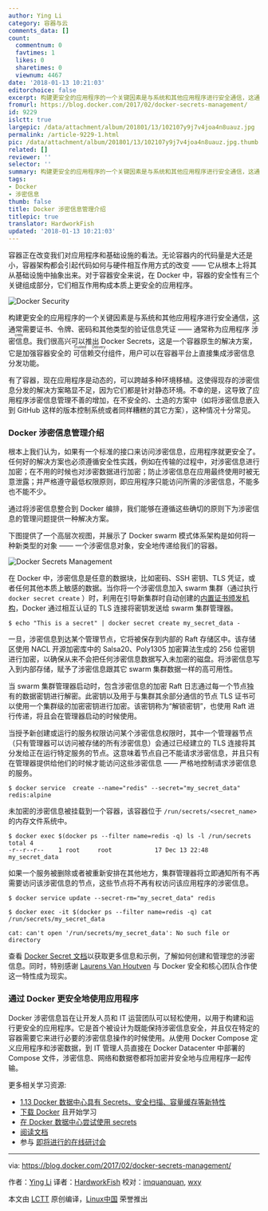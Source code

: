 ```yaml
---
author: Ying Li
category: 容器与云
comments_data: []
count:
  commentnum: 0
  favtimes: 1
  likes: 0
  sharetimes: 0
  viewnum: 4467
date: '2018-01-13 10:21:03'
editorchoice: false
excerpt: 构建更安全的应用程序的一个关键因素是与系统和其他应用程序进行安全通信，这通常需要证书、令牌、密码和其他类型的验证信息凭证 —— 通常称为应用程序涉密信息（secrets）。
fromurl: https://blog.docker.com/2017/02/docker-secrets-management/
id: 9229
islctt: true
largepic: /data/attachment/album/201801/13/102107y9j7v4joa4n8uauz.jpg
permalink: /article-9229-1.html
pic: /data/attachment/album/201801/13/102107y9j7v4joa4n8uauz.jpg.thumb.jpg
related: []
reviewer: ''
selector: ''
summary: 构建更安全的应用程序的一个关键因素是与系统和其他应用程序进行安全通信，这通常需要证书、令牌、密码和其他类型的验证信息凭证 —— 通常称为应用程序涉密信息（secrets）。
tags:
- Docker
- 涉密信息
thumb: false
title: Docker 涉密信息管理介绍
titlepic: true
translator: HardworkFish
updated: '2018-01-13 10:21:03'
---
```


容器正在改变我们对应用程序和基础设施的看法。无论容器内的代码量是大还是小，容器架构都会引起代码如何与硬件相互作用方式的改变 —— 它从根本上将其从基础设施中抽象出来。对于容器安全来说，在 Docker 中，容器的安全性有三个关键组成部分，它们相互作用构成本质上更安全的应用程序。


![Docker Security](/data/attachment/album/201801/13/102107y9j7v4joa4n8uauz.jpg)


构建更安全的应用程序的一个关键因素是与系统和其他应用程序进行安全通信，这通常需要证书、令牌、密码和其他类型的验证信息凭证 —— 通常称为应用程序<ruby> 涉密信息 <rt>  secrets </rt></ruby>。我们很高兴可以推出 Docker Secrets，这是一个容器原生的解决方案，它是加强容器安全的<ruby> 可信赖交付 <rt>  Trusted Delivery </rt></ruby>组件，用户可以在容器平台上直接集成涉密信息分发功能。


有了容器，现在应用程序是动态的，可以跨越多种环境移植。这使得现存的涉密信息分发的解决方案略显不足，因为它们都是针对静态环境。不幸的是，这导致了应用程序涉密信息管理不善的增加，在不安全的、土造的方案中（如将涉密信息嵌入到 GitHub 这样的版本控制系统或者同样糟糕的其它方案），这种情况十分常见。


### Docker 涉密信息管理介绍


根本上我们认为，如果有一个标准的接口来访问涉密信息，应用程序就更安全了。任何好的解决方案也必须遵循安全性实践，例如在传输的过程中，对涉密信息进行加密；在不用的时候也对涉密数据进行加密；防止涉密信息在应用最终使用时被无意泄露；并严格遵守最低权限原则，即应用程序只能访问所需的涉密信息，不能多也不能不少。


通过将涉密信息整合到 Docker 编排，我们能够在遵循这些确切的原则下为涉密信息的管理问题提供一种解决方案。


下图提供了一个高层次视图，并展示了 Docker swarm 模式体系架构是如何将一种新类型的对象 —— 一个涉密信息对象，安全地传递给我们的容器。


![Docker Secrets Management](/data/attachment/album/201801/13/102111xrlrcrt5vsmqfprl.jpg)


在 Docker 中，涉密信息是任意的数据块，比如密码、SSH 密钥、TLS 凭证，或者任何其他本质上敏感的数据。当你将一个涉密信息加入 swarm 集群（通过执行 `docker secret create` ）时，利用在引导新集群时自动创建的[内置证书颁发机构](https://docs.docker.com/engine/swarm/how-swarm-mode-works/pki/)，Docker 通过相互认证的 TLS 连接将密钥发送给 swarm 集群管理器。



```
$ echo "This is a secret" | docker secret create my_secret_data -

```

一旦，涉密信息到达某个管理节点，它将被保存到内部的 Raft 存储区中。该存储区使用 NACL 开源加密库中的 Salsa20、Poly1305 加密算法生成的 256 位密钥进行加密，以确保从来不会把任何涉密信息数据写入未加密的磁盘。将涉密信息写入到内部存储，赋予了涉密信息跟其它 swarm 集群数据一样的高可用性。


当 swarm 集群管理器启动时，包含涉密信息的加密 Raft 日志通过每一个节点独有的数据密钥进行解密。此密钥以及用于与集群其余部分通信的节点 TLS 证书可以使用一个集群级的加密密钥进行加密。该密钥称为“解锁密钥”，也使用 Raft 进行传递，将且会在管理器启动的时候使用。


当授予新创建或运行的服务权限访问某个涉密信息权限时，其中一个管理器节点（只有管理器可以访问被存储的所有涉密信息）会通过已经建立的 TLS 连接将其分发给正在运行特定服务的节点。这意味着节点自己不能请求涉密信息，并且只有在管理器提供给他们的时候才能访问这些涉密信息 —— 严格地控制请求涉密信息的服务。



```
$ docker service  create --name="redis" --secret="my_secret_data" redis:alpine

```

未加密的涉密信息被挂载到一个容器，该容器位于 `/run/secrets/<secret_name>` 的内存文件系统中。



```
$ docker exec $(docker ps --filter name=redis -q) ls -l /run/secrets
total 4
-r--r--r--    1 root     root            17 Dec 13 22:48 my_secret_data

```

如果一个服务被删除或者被重新安排在其他地方，集群管理器将立即通知所有不再需要访问该涉密信息的节点，这些节点将不再有权访问该应用程序的涉密信息。



```
$ docker service update --secret-rm="my_secret_data" redis

$ docker exec -it $(docker ps --filter name=redis -q) cat /run/secrets/my_secret_data

cat: can't open '/run/secrets/my_secret_data': No such file or directory

```

查看 [Docker Secret 文档](https://docs.docker.com/engine/swarm/secrets/)以获取更多信息和示例，了解如何创建和管理您的涉密信息。同时，特别感谢 [Laurens Van Houtven](https://www.lvh.io/) 与 Docker 安全和核心团队合作使这一特性成为现实。


### 通过 Docker 更安全地使用应用程序


Docker 涉密信息旨在让开发人员和 IT 运营团队可以轻松使用，以用于构建和运行更安全的应用程序。它是首个被设计为既能保持涉密信息安全，并且仅在特定的容器需要它来进行必要的涉密信息操作的时候使用。从使用 Docker Compose 定义应用程序和涉密数据，到 IT 管理人员直接在 Docker Datacenter 中部署的 Compose 文件，涉密信息、网络和数据卷都将加密并安全地与应用程序一起传输。


更多相关学习资源:


* [1.13 Docker 数据中心具有 Secrets、安全扫描、容量缓存等新特性](http://dockr.ly/AppSecurity)
* [下载 Docker](https://www.docker.com/getdocker) 且开始学习
* [在 Docker 数据中心尝试使用 secrets](http://www.docker.com/trial)
* [阅读文档](https://docs.docker.com/engine/swarm/secrets/)
* 参与 [即将进行的在线研讨会](http://www.docker.com/webinars)




---


via: <https://blog.docker.com/2017/02/docker-secrets-management/>


作者：[Ying Li](https://blog.docker.com/author/yingli/) 译者：[HardworkFish](https://github.com/HardworkFish) 校对：[imquanquan](https://github.com/imquanquan), [wxy](https://github.com/wxy)


本文由 [LCTT](https://github.com/LCTT/TranslateProject) 原创编译，[Linux中国](https://linux.cn/) 荣誉推出